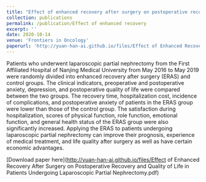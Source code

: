```yaml
---
title: "Effect of enhanced recovery after surgery on postoperative recovery and quality of life in patients undergoing laparoscopic partial nephrectomy"
collection: publications
permalink: /publication/Effect of enhanced recovery
excerpt: ''
date: 2020-10-14
venue: 'Frontiers in Oncology'
paperurl: 'http://yuan-han-ai.github.io/files/Effect of Enhanced Recovery After Surgery on Postoperative Recovery and Quality of Life in Patients Undergoing Laparoscopic Partial Nephrectomy.pdf'
---
```

Patients who underwent laparoscopic partial nephrectomy from the First Affiliated Hospital of Nanjing Medical University from May 2016 to May 2019 were randomly divided into enhanced recovery after surgery (ERAS) and control groups. The clinical indicators, preoperative and postoperative anxiety, depression, and postoperative quality of life were compared between the two groups. The recovery time, hospitalization cost, incidence of complications, and postoperative anxiety of patients in the ERAS group were lower than those of the control group. The satisfaction during hospitalization, scores of physical function, role function, emotional function, and general health status of the ERAS group were also significantly increased. Applying the ERAS to patients undergoing laparoscopic partial nephrectomy can improve their prognosis, experience of medical treatment, and life quality after surgery as well as have certain economic advantages.

[Download paper here](http://yuan-han-ai.github.io/files/Effect of Enhanced Recovery After Surgery on Postoperative Recovery and Quality of Life in Patients Undergoing Laparoscopic Partial Nephrectomy.pdf)